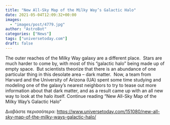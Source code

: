 ```yaml
---
title: "New All-Sky Map of the Milky Way’s Galactic Halo"
date: 2021-05-04T12:09:32+00:00
images:
  - "images/post/4779.jpg"
author: "AstroBot"
categories: ["News"]
tags: ["universetoday.com"]
draft: false
---
```


The outer reaches of the Milky Way galaxy are a different place.  Stars are much harder to come by, with most of this “galactic halo” being made up of empty space.  But scientists theorize that there is an abundance of one particular thing in this desolate area – dark matter.  Now, a team from Harvard and the University of Arizona (UA) spent some time studying and modeling one of the galaxy’s nearest neighbors to try to tease out more information about that dark matter, and as a result came up with an all new way to look at the halo itself. Continue reading “New All-Sky Map of the Milky Way’s Galactic Halo” 

Διαβάστε περισσότερα: https://www.universetoday.com/151080/new-all-sky-map-of-the-milky-ways-galactic-halo/
